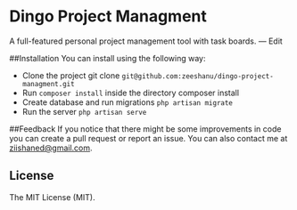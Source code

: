 # Dingo Project Managment
A full-featured personal project management tool with task boards. — Edit

##Installation
You can install using the following way:
- Clone the project git clone `git@github.com:zeeshanu/dingo-project-managment.git`
- Run `composer install` inside the directory composer install
- Create database and run migrations `php artisan migrate`
- Run the server `php artisan serve`

##Feedback
If you notice that there might be some improvements in code you can create a pull request or report an issue. You can also contact me at <a href="mailto:ziishaned@gmail.com">ziishaned@gmail.com</a>.

## License
The MIT License (MIT).
